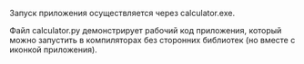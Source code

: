 Запуск приложения осуществляется через calculator.exe.  

Файл calculator.py демонстрирует рабочий код приложения, который можно запустить в компиляторах без сторонних библиотек (но вместе с иконкой приложения).
